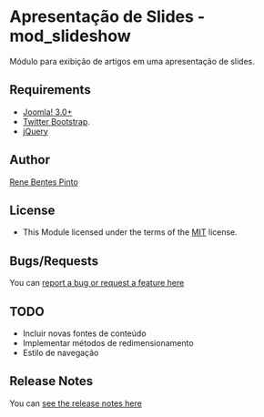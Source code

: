 Apresentação de Slides - mod_slideshow
=============

Módulo para exibição de artigos em uma apresentação de slides.

Requirements
------------

* [Joomla! 3.0+](http://www.joomla.org)
* [Twitter Bootstrap](http://www.getbootstrap.com).
* [jQuery](http://www.jquery.com)

Author
------

[Rene Bentes Pinto](http://github.com/renebentes)

License
--------

* This Module licensed under the terms of the [MIT](http://github.com/renebentes/mod_slideshow/blob/master/LICENSE) license.

Bugs/Requests
-------------

You can [report a bug or request a feature here](http://github.com/renebentes/mod_slideshow/issues)

TODO
----

* Incluir novas fontes de conteúdo
* Implementar métodos de redimensionamento
* Estilo de navegação

Release Notes
-------------

You can [see the release notes here](http://github.com/renebentes/mod_slideshow/blob/master/CHANGELOG.md)